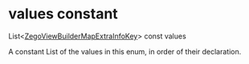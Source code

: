 


# values constant







List&lt;[ZegoViewBuilderMapExtraInfoKey](../../zego_uikit_prebuilt_live_audio_room/ZegoViewBuilderMapExtraInfoKey.md)> const values
  




<p>A constant List of the values in this enum, in order of their declaration.</p>










